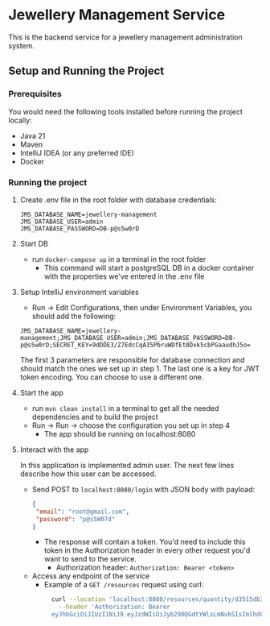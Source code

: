 # Jewellery Management Service

This is the backend service for a jewellery management administration system.

## Setup and Running the Project

### Prerequisites

You would need the following tools installed before running the project locally:

- Java 21
- Maven
- IntelliJ IDEA (or any preferred IDE)
- Docker

### Running the project

1. Create .env file in the root folder with database credentials:
   ```
   JMS_DATABASE_NAME=jewellery-management
   JMS_DATABASE_USER=admin
   JMS_DATABASE_PASSWORD=DB-p@s5w0rD
   ```
2. Start DB
    - run `docker-compose up` in a terminal in the root folder
      - This command will start a postgreSQL DB in a docker container with the properties we've entered in the .env file
3. Setup IntelliJ environment variables
    - Run -> Edit Configurations, then under Environment Variables, you should add the following:
   ```
   JMS_DATABASE_NAME=jewellery-management;JMS_DATABASE_USER=admin;JMS_DATABASE_PASSWORD=DB-p@s5w0rD;SECRET_KEY=9dDDE3/Z7EdcCqA35PbruWDfEt0Dxk5cbPGaaudhJ5o=
   ```
   The first 3 parameters are responsible for database connection and should match the ones we set up in
   step 1. The
   last one is a key for JWT token encoding. You can choose to use a different one.

4. Start the app
    - run `mvn clean install` in a terminal to get all the needed dependencies and to build the project
    - Run -> Run -> choose the configuration you set up in step 4
        - The app should be running on localhost:8080
5. Interact with the app

    In this application is implemented admin user. The next few lines describe how this user can be accessed.
   - Send POST to `localhost:8080/login` with JSON body with payload:
     ```json
     {
      "email": "root@gmail.com",
      "password": "p@s5W07d"
     }
     ```
     - The response will contain a token. You'd need to include this token in the Authorization
       header in every
       other request you'd want to send to the service.
         - Authorization header: `Authorization: Bearer <token>`
   - Access any endpoint of the service
     - Example of a `GET /resources` request using curl:
       ```bash
         curl --location 'localhost:8080/resources/quantity/d3515db3-d8a0-4807-bfae-40d53da0405a' \
           --header 'Authorization: Bearer
         eyJhbGciOiJIUzI1NiJ9.eyJzdWIiOiJyb290QGdtYWlsLmNvbSIsImlhdCI6MTY5NjQ5NjMzMywiZXhwIjoxNjk2NTgyNzMzfQ.WqZMlAvLWkPbqepGrdpwfQY1dG39Jr_69npIWJQb_3U'
       ```